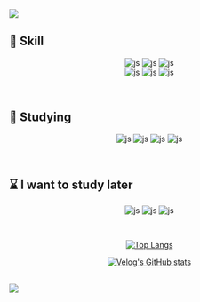 <img src="https://capsule-render.vercel.app/api?type=rounded&color=D8EE9C&height=155&section=header&text=Allow%20me%20to%20introduce%20myself&fontAlignY=55&fontSize=50&desc=Hello%20👋&descAlign=80&descAlignY=30&descSize=25" />
<br>
  

##  📌 Skill
<div align=center>
  
![js](https://img.shields.io/badge/Spring-6DB33F?style=for-the-badge&logo=spring&logoColor=white)
![js](https://img.shields.io/badge/Java-ED8B00?style=for-the-badge&logo=openjdk&logoColor=white) 
![js](https://img.shields.io/badge/JavaScript-F7DF1E?style=for-the-badge&logo=JavaScript&logoColor=white)
<br>
![js](https://img.shields.io/badge/MySQL-005C84?style=for-the-badge&logo=mysql&logoColor=white)
![js](https://img.shields.io/badge/CSS-239120?&style=for-the-badge&logo=css3&logoColor=white)
![js](https://img.shields.io/badge/HTML5-E34F26?style=for-the-badge&logo=html5&logoColor=white)

</div>
<br>

## 📖 Studying
<div align=center>
  
![js](https://img.shields.io/badge/Spring-6DB33F?style=for-the-badge&logo=spring&logoColor=white)
![js](https://img.shields.io/badge/Java-ED8B00?style=for-the-badge&logo=openjdk&logoColor=white)
![js](https://img.shields.io/badge/Amazon_AWS-FF9900?style=for-the-badge&logo=amazonaws&logoColor=white)
![js](https://img.shields.io/badge/GIT-E44C30?style=for-the-badge&logo=git&logoColor=white)

</div>

<br>

## ⌛ I want to study later

<div align=center>

![js](https://img.shields.io/badge/C-00599C?style=for-the-badge&logo=c&logoColor=white)
![js](https://img.shields.io/badge/C%2B%2B-00599C?style=for-the-badge&logo=c%2B%2B&logoColor=white)
![js](https://img.shields.io/badge/linux-FCC624?style=for-the-badge&logo=linux&logoColor=black)

<br>

[![Top Langs](https://github-readme-stats.vercel.app/api/top-langs/?username=min-mini)](https://github.com/anuraghazra/github-readme-stats)

[![Velog's GitHub stats](https://velog-readme-stats.vercel.app/api?name=bki654)](https://github.com/eungyeole/velog-readme-stats)

</div>

<br>
<img src="https://capsule-render.vercel.app/api?type=rect&color=D8EE9C&height=60&section=footer&text=Thank%20you%20💛&fontSize=20" />
